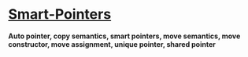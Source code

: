 # [Smart-Pointers](C++-Concepts/)
**Auto pointer, copy semantics, smart pointers, move semantics, move constructor, move assignment, unique pointer, shared pointer** 
